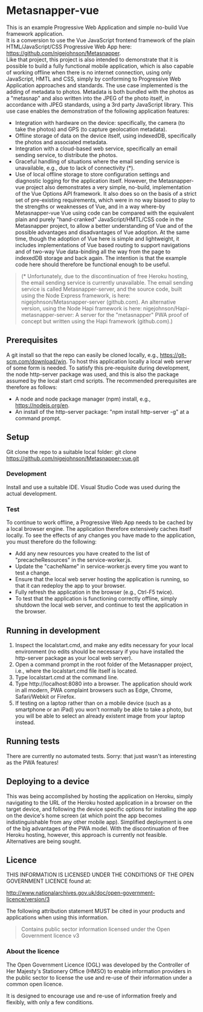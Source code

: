 # Metasnapper-vue

This is an example Progressive Web Application and simple no-build Vue framework application.  
It is a conversion to use the Vue JavaScript frontend framework of the plain HTML/JavaScript/CSS Progressive Web App here: https://github.com/nigejohnson/Metasnapper.  
Like that project, this project is also intended to demonstrate that it is possible to build a fully functional mobile application, which is also capable of working offline when there is no internet connection, using only JavaScript, HMTL and CSS, simply by conforming to Progressive Web Application approaches and standards.
The use case implemented is the adding of metadata to photos. Metadata is both bundled with the photos as a "metasnap" and also written into the JPEG of the photo itself, in accordance with JPEG standards, using a 3rd party JavaScript library. This use case enables the demonstration of the following application features:
-	Integration with hardware on the device: specifically, the camera (to take the photos) and GPS (to capture geolocation metadata).
-	Offline storage of data on the device itself, using indexedDB, specifically the photos and associated metadata.
-	Integration with a cloud-based web service, specifically an email sending service, to distribute the photos.
-	Graceful handling of situations where the email sending service is unavailable, e.g., due to lack of connectivity (*).
-	 Use of local offline storage to store configuration settings and diagnostic logging for the application itself.
However, the Metasnapper-vue project also demonstrates a very simple, no-build, implementation of the Vue Options API framework. It also does so on the basis of a strict set of pre-existing requirements, which were in no way biased to play to the strengths or weaknesses of Vue, and in a way where-by Metasnapper-vue Vue using code can be compared with the equivalent plain and purely "hand-cranked" JavaScript/HMTL/CSS code in the Metasnapper project, to allow a better understanding of Vue and of the possible advantages and disadvantages of Vue adoption. At the same time, though the adoption of Vue here is simple and lightweight, it includes implementations of Vue based routing to support navigations and of two-way Vue data-binding all the way from the page to indexedDB storage and back again. The intention is that the example code here should therefore be functional enough to be useful. 
> (* Unfortunately, due to the discontinuation of free Heroku hosting, the email sending service is currently unavailable. The email sending service is called Metasnapper-server, and the source code, built using the Node Express framework, is here: nigejohnson/Metasnapper-server (github.com). An alternative version, using the Node Hapi framework is here: nigejohnson/Hapi-metasnapper-server: A server for the "metasnapper" PWA proof of concept but written using the Hapi framework (github.com).) 

## Prerequisites
A git install so that the repo can easily be cloned locally, e.g., https://git-scm.com/download/win.
To host this application locally a local web server of some form is needed.
To satisfy this pre-requisite during development, the node http-server package was used, and this is also the package assumed by the local start cmd scripts.
The recommended prerequisites are therefore as follows:
-	A node and node package manager (npm) install, e.g., https://nodejs.org/en.
-	An install of the http-server package: "npm install http-server -g" at a command prompt.

## Setup
Git clone the repo to a suitable local folder: git clone https://github.com/nigejohnson/Metasnapper-vue.git

### Development
Install and use a suitable IDE. Visual Studio Code was used during the actual development.

### Test
To continue to work offline, a Progressive Web App needs to be cached by a local browser engine. The application therefore extensively caches itself locally. To see the effects of any changes you have made to the application, you must therefore do the following:
-	Add any new resources you have created to the list of "precacheResources" in the service-worker.js.
-	Update the "cacheName" in service-worker.js every time you want to test a change.
-	Ensure that the local web server hosting the application is running, so that it can redeploy the app to your browser.
-	Fully refresh the application in the browser (e.g., Ctrl-F5 twice).
-	To test that the application is functioning correctly offline, simply shutdown the local web server, and continue to test the application in the browser.

## Running in development
1.	Inspect the localstart.cmd, and make any edits necessary for your local environment (no edits should be necessary if you have installed the http-server package as your local web server).
2.	Open a command prompt in the root folder of the Metasnapper project, i.e., where the localstart.cmd file itself is located.
3.	Type localstart.cmd at the command line.
4.	Type http://localhost:8080 into a browser. The application should work in all modern, PWA complaint browsers such as Edge, Chrome, Safari/Webkit or Firefox. 
5.	If testing on a laptop rather than on a mobile device (such as a smartphone or an iPad) you won’t normally be able to take a photo, but you will be able to select an already existent image from your laptop instead.

## Running tests
There are currently no automated tests. Sorry: that just wasn't as interesting as the PWA features!

## Deploying to a device
This was being accomplished by hosting the application on Heroku, simply navigating to the URL of the Heroku hosted application in a browser on the target device, and following the device specific options for installing the app on the device's home screen (at which point the app becomes indistinguishable from any other mobile app). Simplified deployment is one of the big advantages of the PWA model. 
With the discontinuation of free Heroku hosting, however, this approach is currently not feasible. Alternatives are being sought.

## Licence

THIS INFORMATION IS LICENSED UNDER THE CONDITIONS OF THE OPEN GOVERNMENT LICENCE found at:

<http://www.nationalarchives.gov.uk/doc/open-government-licence/version/3>

The following attribution statement MUST be cited in your products and applications when using this information.

>Contains public sector information licensed under the Open Government licence v3

### About the licence

The Open Government Licence (OGL) was developed by the Controller of Her Majesty's Stationery Office (HMSO) to enable information providers in the public sector to license the use and re-use of their information under a common open licence.

It is designed to encourage use and re-use of information freely and flexibly, with only a few conditions.

